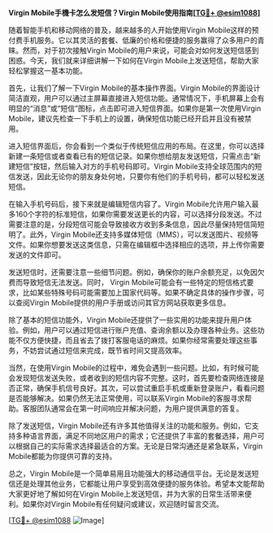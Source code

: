 **Virgin Mobile手機卡怎么发短信？Virgin Mobile使用指南[[TG💪+ @esim1088](https://t.me/s/esim1088)]**

随着智能手机和移动网络的普及，越来越多的人开始使用Virgin Mobile这样的预付费手机服务。它以其灵活的套餐、低廉的价格和便捷的服务赢得了众多用户的青睐。然而，对于初次接触Virgin Mobile的用户来说，可能会对如何发送短信感到困惑。今天，我们就来详细讲解一下如何在Virgin Mobile上发送短信，帮助大家轻松掌握这一基本功能。

首先，让我们了解一下Virgin Mobile的基本操作界面。Virgin Mobile的界面设计简洁直观，用户可以通过主屏幕直接进入短信功能。通常情况下，手机屏幕上会有明显的“消息”或“短信”图标，点击即可进入短信界面。如果你是第一次使用Virgin Mobile，建议先检查一下手机上的设置，确保短信功能已经开启并且没有被禁用。

进入短信界面后，你会看到一个类似于传统短信应用的布局。在这里，你可以选择新建一条短信或者查看已有的短信记录。如果你想给朋友发送短信，只需点击“新建短信”按钮，然后输入对方的手机号码即可。Virgin Mobile支持全球范围内的短信发送，因此无论你的朋友身处何地，只要你有他们的手机号码，都可以轻松发送短信。

在输入手机号码后，接下来就是编辑短信内容了。Virgin Mobile允许用户输入最多160个字符的标准短信，如果你需要发送更长的内容，可以选择分段发送。不过需要注意的是，分段短信可能会导致接收方收到多条信息，因此尽量保持短信简短明了。此外，Virgin Mobile还支持多媒体短信（MMS），可以发送图片、视频等文件。如果你想要发送这类信息，只需在编辑框中选择相应的选项，并上传你需要发送的文件即可。

发送短信时，还需要注意一些细节问题。例如，确保你的账户余额充足，以免因欠费而导致短信无法发送。同时， Virgin Mobile可能会有一些特定的短信格式要求，比如某些特殊号码可能需要加上国家代码等。如果不确定具体的操作步骤，可以查阅Virgin Mobile提供的用户手册或访问其官方网站获取更多信息。

除了基本的短信功能外，Virgin Mobile还提供了一些实用的功能来提升用户体验。例如，用户可以通过短信进行账户充值、查询余额以及办理各种业务。这些功能不仅方便快捷，而且省去了拨打客服电话的麻烦。如果你经常需要处理这些事务，不妨尝试通过短信来完成，既节省时间又提高效率。

当然，在使用Virgin Mobile的过程中，难免会遇到一些问题。比如，有时候可能会发现短信发送失败，或者收到的短信内容不完整。这时，首先要检查网络连接是否正常，确保手机信号良好。其次，可以尝试重启手机或重新登录账户，看看问题是否能够解决。如果仍然无法正常使用，可以联系Virgin Mobile的客服寻求帮助。客服团队通常会在第一时间响应并解决问题，为用户提供满意的答复。

除了发送短信，Virgin Mobile还有许多其他值得关注的功能和服务。例如，它支持多种语言界面，满足不同地区用户的需求；它还提供了丰富的套餐选择，用户可以根据自己的实际需求选择最适合的方案。无论是日常沟通还是紧急联系，Virgin Mobile都能为你提供可靠的支持。

总之，Virgin Mobile是一个简单易用且功能强大的移动通信平台。无论是发送短信还是处理其他业务，它都能让用户享受到高效便捷的服务体验。希望本文能帮助大家更好地了解如何在Virgin Mobile上发送短信，并为大家的日常生活带来便利。如果你对Virgin Mobile有任何疑问或建议，欢迎随时留言交流。

[[TG💪+ @esim1088](https://t.me/s/esim1088) ![Image](https://i.postimg.cc/4NQfJmqS/Snipaste-2025-05-13-00-14-12.png)]